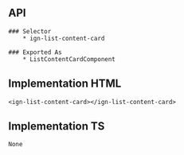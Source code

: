 ## API
    ### Selector
        * ign-list-content-card
    
    ### Exported As 
        * ListContentCardComponent

## Implementation HTML
    <ign-list-content-card></ign-list-content-card>

## Implementation TS
    None